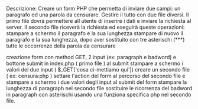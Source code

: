 Descrizione:
Creare un form PHP che permetta di inviare due campi: un paragrafo ed una parola da censurare.
Gestire il tutto con due file diversi.
Il primo file dovrà permettere all utente di inserire i dati e inviare la richiesta al server.
Il secondo file riceverà la richiesta ed eseguirà queste operazioni:
stampare a schermo il paragrafo e la sua lunghezza
 stampare di nuovo il paragrafo e la sua lunghezza, dopo aver sostituito con tre asterischi (***) tutte le occorrenze della parola da censurare

creazione form con method GET, 2 input (ex: paragraph e badword) e bottone submit in index.php ( primo file )
al submit stampare a schermo i valori dei due input ( $_GET['cosa ci-mettiamo qui'])
creare un secondo file ( ex: censura:php )
settare l'action del form al percorso del secondo file e stampare a schermo i due valori degli input al submit del form
stampare la lunghezza di paragraph nel secondo file
sostituire le ricorrenza del badword in paragraph con asterischi usando una funziona specifica php nel secondo file.